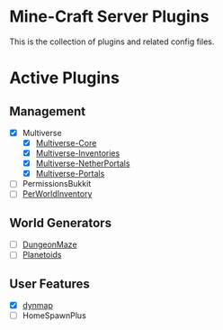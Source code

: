 Mine-Craft Server Plugins
=========================

This is the collection of plugins and related config files.

Active Plugins
==============

Management
----------
- [X] Multiverse
  - [X] [Multiverse-Core](https://ci.onarandombox.com/job/Multiverse-Core/lastStableBuild/)
  - [X] [Multiverse-Inventories](https://ci.onarandombox.com/job/Multiverse-Inventories/lastStableBuild/)
  - [X] [Multiverse-NetherPortals](https://ci.onarandombox.com/job/Multiverse-NetherPortals/lastStableBuild/)
  - [X] [Multiverse-Portals](https://ci.onarandombox.com/job/Multiverse-Portals/lastStableBuild/)
- [ ] PermissionsBukkit
- [ ] [PerWorldInventory](https://www.spigotmc.org/resources/per-world-inventory.4482/)

World Generators
----------------
- [ ] [DungeonMaze](https://dev.bukkit.org/projects/dungeon-maze)
- [ ] [Planetoids](https://mods.curse.com/bukkit-plugins/minecraft/planetoids)

User Features
-------------
- [X] [dynmap](https://www.spigotmc.org/resources/dynmap.274/)
- [ ] HomeSpawnPlus
